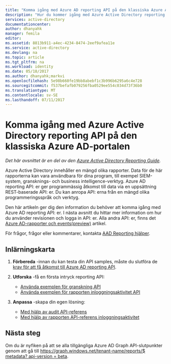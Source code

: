 ```yaml
---
title: "Komma igång med Azure AD reporting API på den klassiska Azure AD-portalen | Microsoft Docs"
description: "Hur du kommer igång med Azure Active Directory reporting API"
services: active-directory
documentationcenter: 
author: dhanyahk
manager: femila
editor: 
ms.assetid: 8813b911-a4ec-4234-8474-2eef9afea11e
ms.service: active-directory
ms.devlang: na
ms.topic: article
ms.tgt_pltfrm: na
ms.workload: identity
ms.date: 05/18/2017
ms.author: dhanyahk;markvi
ms.openlocfilehash: 5e98b660fe19bb8abebf1c3b996b6295a6c4e728
ms.sourcegitcommit: f537befafb079256fba0529ee554c034d73f36b0
ms.translationtype: MT
ms.contentlocale: sv-SE
ms.lasthandoff: 07/11/2017
---
```

# <a name="getting-started-with-the-azure-active-directory-reporting-api-on-the-azure-ad-classic-portal"></a>Komma igång med Azure Active Directory reporting API på den klassiska Azure AD-portalen
*Det här avsnittet är en del av den [Azure Active Directory Reporting Guide](active-directory-reporting-guide.md).*

Azure Active Directory innehåller en mängd olika rapporter. Data för de här rapporterna kan vara användbara för dina program, till exempel SIEM-system, gransknings- och business intelligence-verktyg. Azure AD reporting API: er ger programmässig åtkomst till data via en uppsättning REST-baserade API: er. Du kan anropa API: erna från en mängd olika programmeringsspråk och verktyg.

Den här artikeln ger dig den information du behöver att komma igång med Azure AD reporting API: er.
I nästa avsnitt du hittar mer information om hur du använder revisionen och logga in API: er. Alla andra API: er, finns det [Azure AD-rapporter och events(preview)](https://msdn.microsoft.com/Library/Azure/Ad/Graph/howto/azure-ad-reports-and-events-preview) artikel.

För frågor, frågor eller kommentarer, kontakta [AAD Reporting hjälper](mailto:aadreportinghelp@microsoft.com).

## <a name="learning-map"></a>Inlärningskarta
1. **Förbereda** -innan du kan testa din API samples, måste du slutföra de [krav för att få åtkomst till Azure AD reporting API](active-directory-reporting-api-prerequisites.md).
2. **Utforska** -få en första intryck reporting API:
   
   * [Använda exemplen för granskning API](active-directory-reporting-api-audit-samples.md) 
   * [Använda exemplen för rapporten inloggningsaktivitet API](active-directory-reporting-api-sign-in-activity-samples.md)
3. **Anpassa** -skapa din egen lösning: 
   
   * [Med hjälp av audit API-referens](active-directory-reporting-api-audit-reference.md) 
   * [Med hjälp av rapporten API-referens inloggningsaktivitet](active-directory-reporting-api-sign-in-activity-reference.md)

## <a name="next-steps"></a>Nästa steg
Om du är nyfiken på att se alla tillgängliga Azure AD Graph API-slutpunkter genom att gå till [https://graph.windows.net/tenant-name/reports/$ metadata? api-version = beta](https://graph.windows.net/tenant-name/reports/$metadata?api-version=beta).

